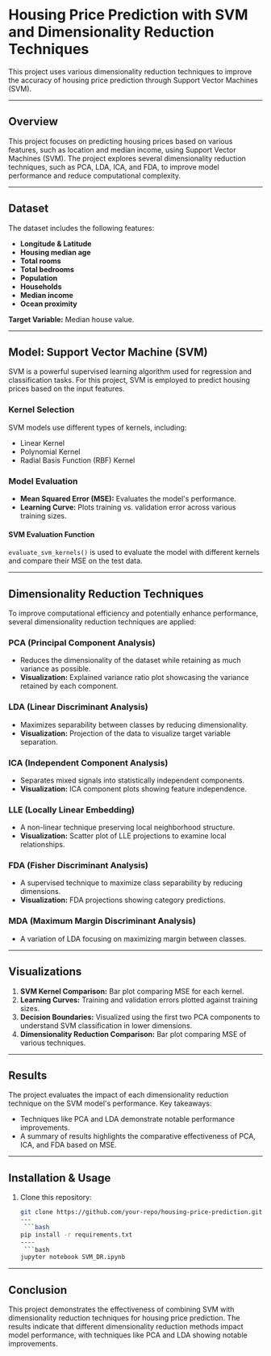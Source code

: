 # Housing Price Prediction with SVM and Dimensionality Reduction Techniques

This project uses various dimensionality reduction techniques to improve the accuracy of housing price prediction through Support Vector Machines (SVM).

---

## Overview

This project focuses on predicting housing prices based on various features, such as location and median income, using Support Vector Machines (SVM). The project explores several dimensionality reduction techniques, such as PCA, LDA, ICA, and FDA, to improve model performance and reduce computational complexity.

---

## Dataset

The dataset includes the following features:
- **Longitude & Latitude**
- **Housing median age**
- **Total rooms**
- **Total bedrooms**
- **Population**
- **Households**
- **Median income**
- **Ocean proximity**

**Target Variable:** Median house value.

---

## Model: Support Vector Machine (SVM)

SVM is a powerful supervised learning algorithm used for regression and classification tasks. For this project, SVM is employed to predict housing prices based on the input features.

### Kernel Selection
SVM models use different types of kernels, including:
- Linear Kernel
- Polynomial Kernel
- Radial Basis Function (RBF) Kernel

### Model Evaluation
- **Mean Squared Error (MSE):** Evaluates the model's performance.
- **Learning Curve:** Plots training vs. validation error across various training sizes.

#### SVM Evaluation Function
`evaluate_svm_kernels()` is used to evaluate the model with different kernels and compare their MSE on the test data.

---

## Dimensionality Reduction Techniques

To improve computational efficiency and potentially enhance performance, several dimensionality reduction techniques are applied:

### PCA (Principal Component Analysis)
- Reduces the dimensionality of the dataset while retaining as much variance as possible.
- **Visualization:** Explained variance ratio plot showcasing the variance retained by each component.

### LDA (Linear Discriminant Analysis)
- Maximizes separability between classes by reducing dimensionality.
- **Visualization:** Projection of the data to visualize target variable separation.

### ICA (Independent Component Analysis)
- Separates mixed signals into statistically independent components.
- **Visualization:** ICA component plots showing feature independence.

### LLE (Locally Linear Embedding)
- A non-linear technique preserving local neighborhood structure.
- **Visualization:** Scatter plot of LLE projections to examine local relationships.

### FDA (Fisher Discriminant Analysis)
- A supervised technique to maximize class separability by reducing dimensions.
- **Visualization:** FDA projections showing category predictions.

### MDA (Maximum Margin Discriminant Analysis)
- A variation of LDA focusing on maximizing margin between classes.

---

## Visualizations

1. **SVM Kernel Comparison:** Bar plot comparing MSE for each kernel.
2. **Learning Curves:** Training and validation errors plotted against training sizes.
3. **Decision Boundaries:** Visualized using the first two PCA components to understand SVM classification in lower dimensions.
4. **Dimensionality Reduction Comparison:** Bar plot comparing MSE of various techniques.

---

## Results

The project evaluates the impact of each dimensionality reduction technique on the SVM model's performance. Key takeaways:
- Techniques like PCA and LDA demonstrate notable performance improvements.
- A summary of results highlights the comparative effectiveness of PCA, ICA, and FDA based on MSE.

---

## Installation & Usage

1. Clone this repository:
   ```bash
   git clone https://github.com/your-repo/housing-price-prediction.git
   ---
    ```bash
   pip install -r requirements.txt
   ----
    ```bash
   jupyter notebook SVM_DR.ipynb

---

## Conclusion
This project demonstrates the effectiveness of combining SVM with dimensionality reduction techniques for housing price prediction. The results indicate that different dimensionality reduction methods impact model performance, with techniques like PCA and LDA showing notable improvements.
